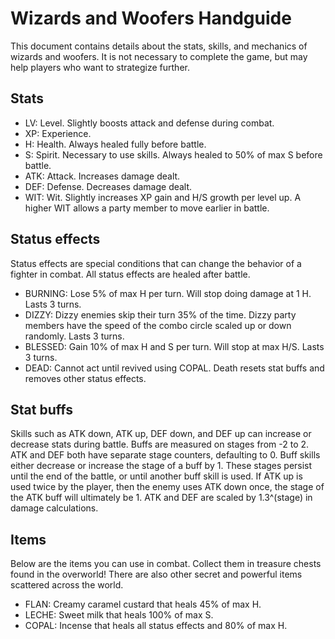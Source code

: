 # Wizards and Woofers Handguide
This document contains details about the stats, skills, and mechanics of wizards and woofers. It is not necessary to complete the game, but may help players who want to strategize further. 

## Stats
- LV: Level. Slightly boosts attack and defense during combat.
- XP: Experience.
- H: Health. Always healed fully before battle.
- S: Spirit. Necessary to use skills. Always healed to 50% of max S before battle.
- ATK: Attack. Increases damage dealt.
- DEF: Defense. Decreases damage dealt.
- WIT: Wit. Slightly increases XP gain and H/S growth per level up. A higher WIT allows a party member to move earlier in battle.

## Status effects
Status effects are special conditions that can change the behavior of a fighter in combat. All status effects are healed after battle.
- BURNING: Lose 5% of max H per turn. Will stop doing damage at 1 H. Lasts 3 turns.
- DIZZY: Dizzy enemies skip their turn 35% of the time. Dizzy party members have the speed of the combo circle scaled up or down randomly. Lasts 3 turns.
- BLESSED: Gain 10% of max H and S per turn. Will stop at max H/S. Lasts 3 turns.
- DEAD: Cannot act until revived using COPAL. Death resets stat buffs and removes other status effects.

## Stat buffs
Skills such as ATK down, ATK up, DEF down, and DEF up can increase or decrease stats during battle. Buffs are measured on stages from -2 to 2. ATK and DEF both have separate stage counters, defaulting to 0. Buff skills either decrease or increase the stage of a buff by 1. These stages persist until the end of the battle, or until another buff skill is used. If ATK up is used twice by the player, then the enemy uses ATK down once, the stage of the ATK buff will ultimately be 1. ATK and DEF are scaled by 1.3^(stage) in damage calculations.

## Items
Below are the items you can use in combat. Collect them in treasure chests found in the overworld! There are also other secret and powerful items scattered across the world.
- FLAN: Creamy caramel custard that heals 45% of max H.
- LECHE: Sweet milk that heals 100% of max S.
- COPAL: Incense that heals all status effects and 80% of max H.
